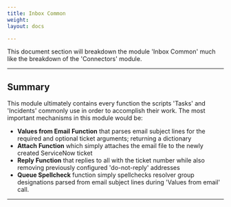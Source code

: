 ```yaml
---
title: Inbox Common
weight: 
layout: docs

---
```

This document section will breakdown the module 'Inbox Common' much like the breakdown of the 'Connectors' module.

<hr />

## Summary

This module ultimately contains every function the scripts 'Tasks' and 'Incidents' commonly use in order to accomplish their work. The most important mechanisms in this module would be:

* **Values from Email** **Function** that parses email subject lines for the required and optional ticket arguments; returning a dictionary
* **Attach** **Function** which simply attaches the email file to the newly created ServiceNow ticket
* **Reply** **Function** that replies to all with the ticket number while also removing previously configured 'do-not-reply' addresses
* **Queue Spellcheck** function simply spellchecks resolver group designations parsed from email subject lines during 'Values from email' call.

<hr />